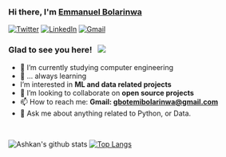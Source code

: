 ### Hi there, I'm <a href="https://www.linkedin.com/in/emmanuel-bolarinwa/" target="_blank">Emmanuel Bolarinwa</a> <img src="https://media.giphy.com/media/hvRJCLFzcasrR4ia7z/giphy.gif" width="12px">

[![Twitter](https://img.shields.io/badge/Twitter-%231DA1F2.svg?style=for-the-badge&logo=Twitter&logoColor=white)](https://twitter.com/_oluwagbotty)
[![LinkedIn](https://img.shields.io/badge/linkedin-%230077B5.svg?style=for-the-badge&logo=linkedin&logoColor=white)](https://www.linkedin.com/in/emmanuel-bolarinwa/)
[![Gmail](https://img.shields.io/badge/Gmail-D14836?style=for-the-badge&logo=gmail&logoColor=white)](mailto:gbotemibolarinwa@gmail.com)

### Glad to see you here! &nbsp; ![](https://visitor-badge.glitch.me/badge?page_id=GbotemiB.GbotemiB)

- 📖 I’m currently studying computer engineering 
- 🌱 ... always learning
- I’m interested in **ML and data related projects**
- 👯 I’m looking to collaborate on **open source projects**
- 📫 How to reach me: **Gmail: gbotemibolarinwa@gmail.com**
- 💬 Ask me about anything related to Python, or Data.

<br>

![Ashkan's github stats](https://github-readme-stats.vercel.app/api?username=gbotemib&show_icons=true&theme=default) [![Top Langs](https://github-readme-stats.vercel.app/api/top-langs/?username=gbotemib&layout=compact)](https://github.com/gbotemib/gbotemib)

<!--
**onifs10/onifs10** is a ✨ _special_ ✨ repository because its `README.md` (this file) appears on your GitHub profile.

Here are some ideas to get you started:

- 🔭 I’m currently working on ...
- 🌱 I’m currently learning ...
- 👯 I’m looking to collaborate on ...
- 🤔 I’m looking for help with ...
- 💬 Ask me about ...
- 📫 How to reach me: ...
- 😄 Pronouns: ...
- ⚡ Fun fact: ...
-->

